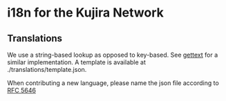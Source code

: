 # i18n for the Kujira Network

## Translations

We use a string-based lookup as opposed to key-based. See [gettext](https://hexdocs.pm/gettext/Gettext.html) for a similar implementation. A template is available at ./translations/template.json.

When contributing a new language, please name the json file according to [RFC 5646](https://gist.github.com/msikma/8912e62ed866778ff8cd)
